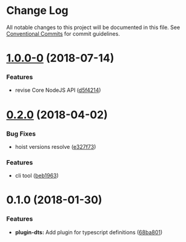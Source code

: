 # Change Log

All notable changes to this project will be documented in this file.
See [Conventional Commits](https://conventionalcommits.org) for commit guidelines.

<a name="1.0.0-0"></a>
# [1.0.0-0](https://github.com/agrarium/agrarium/compare/@agrarium/core@0.2.0...@agrarium/core@1.0.0-0) (2018-07-14)


### Features

* revise Core NodeJS API ([d5f4214](https://github.com/agrarium/agrarium/commit/d5f4214))




<a name="0.2.0"></a>
# [0.2.0](https://github.com/agrarium/agrarium/compare/@agrarium/core@0.1.0...@agrarium/core@0.2.0) (2018-04-02)


### Bug Fixes

* hoist versions resolve ([e327f73](https://github.com/agrarium/agrarium/commit/e327f73))


### Features

* cli tool ([beb1963](https://github.com/agrarium/agrarium/commit/beb1963))




<a name="0.1.0"></a>
# 0.1.0 (2018-01-30)


### Features

* **plugin-dts:** Add plugin for typescript definitions ([68ba801](https://github.com/agrarium/agrarium/commit/68ba801))
